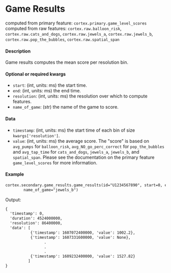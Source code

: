 # Game Results

computed from primary feature: `cortex.primary.game_level_scores`
computed from raw features: `cortex.raw.balloon_risk`, `cortex.raw.cats_and_dogs`, `cortex.raw.jewels_a`,
                            `cortex.raw.jewels_b`, `cortex.raw.pop_the_bubbles`, `cortex.raw.spatial_span`

#### Description

Game results computes the mean score per resolution bin.

#### Optional or required kwargs

- `start`: (int, units: ms) the start time.
- `end`: (int, units: ms) the end time.
- `resolution`: (int, units: ms) the resolution over which to compute features.
- `name_of_game`: (str) the name of the game to score.

#### Data

- `timestamp`: (int, units: ms) the start time of each bin of size `kwargs['resolution']`.
- `value`: (int, units: ms) the average score.
The "score" is based on `avg_pumps` for `balloon_risk`, `avg_NO_go_perc_correct` for `pop_the_bubbles` and `avg_tap_time` for `cats_and_dogs`, `jewels_a`, `jewels_b`, and `spatial_span`. Please see the documentation on the primary feature `game_level_scores` for more information.

#### Example

```markdown
cortex.secondary.game_results.game_results(id="U1234567890", start=0, end=cortex.now(), resolution=86400000,
        name_of_game="jewels_b")
```
Output:
```markdown
{
  'timestamp': 0,
  'duration': 4524000000,
  'resolution': 86400000,
  'data': [
           {'timestamp': 1607072400000, 'value': 1002.2},
           {'timestamp': 1607331600000, 'value': None},
                 .
                 .
                 .
           {'timestamp': 1609232400000, 'value': 1527.82}
          ]
}
```
